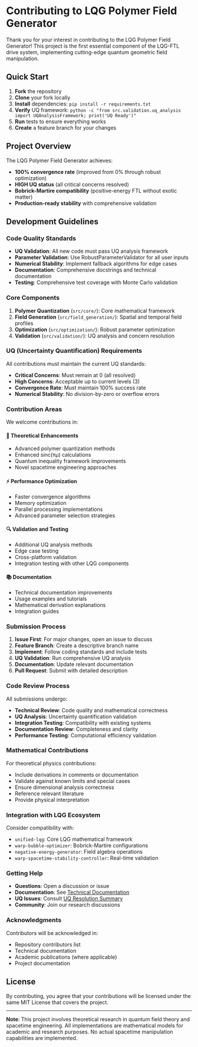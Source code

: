 # Contributing to LQG Polymer Field Generator

Thank you for your interest in contributing to the LQG Polymer Field Generator! This project is the first essential component of the LQG-FTL drive system, implementing cutting-edge quantum geometric field manipulation.

## Quick Start

1. **Fork** the repository
2. **Clone** your fork locally
3. **Install** dependencies: `pip install -r requirements.txt`
4. **Verify** UQ framework: `python -c "from src.validation.uq_analysis import UQAnalysisFramework; print('UQ Ready')"`
5. **Run** tests to ensure everything works
6. **Create** a feature branch for your changes

## Project Overview

The LQG Polymer Field Generator achieves:
- **100% convergence rate** (improved from 0% through robust optimization)
- **HIGH UQ status** (all critical concerns resolved)
- **Bobrick-Martire compatibility** (positive-energy FTL without exotic matter)
- **Production-ready stability** with comprehensive validation

## Development Guidelines

### Code Quality Standards

- **UQ Validation**: All new code must pass UQ analysis framework
- **Parameter Validation**: Use RobustParameterValidator for all user inputs
- **Numerical Stability**: Implement fallback algorithms for edge cases
- **Documentation**: Comprehensive docstrings and technical documentation
- **Testing**: Comprehensive test coverage with Monte Carlo validation

### Core Components

1. **Polymer Quantization** (`src/core/`): Core mathematical framework
2. **Field Generation** (`src/field_generation/`): Spatial and temporal field profiles  
3. **Optimization** (`src/optimization/`): Robust parameter optimization
4. **Validation** (`src/validation/`): UQ analysis and concern resolution

### UQ (Uncertainty Quantification) Requirements

All contributions must maintain the current UQ standards:

- **Critical Concerns**: Must remain at 0 (all resolved)
- **High Concerns**: Acceptable up to current levels (3)
- **Convergence Rate**: Must maintain 100% success rate
- **Numerical Stability**: No division-by-zero or overflow errors

### Contribution Areas

We welcome contributions in:

#### 🔬 **Theoretical Enhancements**
- Advanced polymer quantization methods
- Enhanced sinc(πμ) calculations
- Quantum inequality framework improvements
- Novel spacetime engineering approaches

#### ⚡ **Performance Optimization**
- Faster convergence algorithms
- Memory optimization
- Parallel processing implementations
- Advanced parameter selection strategies

#### 🔍 **Validation and Testing**
- Additional UQ analysis methods
- Edge case testing
- Cross-platform validation
- Integration testing with other LQG components

#### 📚 **Documentation**
- Technical documentation improvements
- Usage examples and tutorials
- Mathematical derivation explanations
- Integration guides

### Submission Process

1. **Issue First**: For major changes, open an issue to discuss
2. **Feature Branch**: Create a descriptive branch name
3. **Implement**: Follow coding standards and include tests
4. **UQ Validation**: Run comprehensive UQ analysis
5. **Documentation**: Update relevant documentation
6. **Pull Request**: Submit with detailed description

### Code Review Process

All submissions undergo:
- **Technical Review**: Code quality and mathematical correctness
- **UQ Analysis**: Uncertainty quantification validation
- **Integration Testing**: Compatibility with existing systems
- **Documentation Review**: Completeness and clarity
- **Performance Testing**: Computational efficiency validation

### Mathematical Contributions

For theoretical physics contributions:
- Include derivations in comments or documentation
- Validate against known limits and special cases
- Ensure dimensional analysis correctness
- Reference relevant literature
- Provide physical interpretation

### Integration with LQG Ecosystem

Consider compatibility with:
- `unified-lqg`: Core LQG mathematical framework
- `warp-bubble-optimizer`: Bobrick-Martire configurations
- `negative-energy-generator`: Field algebra operations
- `warp-spacetime-stability-controller`: Real-time validation

### Getting Help

- **Questions**: Open a discussion or issue
- **Documentation**: See [Technical Documentation](docs/technical-documentation.md)
- **UQ Issues**: Consult [UQ Resolution Summary](UQ_RESOLUTION_SUMMARY.md)
- **Community**: Join our research discussions

### Acknowledgments

Contributors will be acknowledged in:
- Repository contributors list
- Technical documentation
- Academic publications (where applicable)
- Project documentation

## License

By contributing, you agree that your contributions will be licensed under the same MIT License that covers the project.

---

**Note**: This project involves theoretical research in quantum field theory and spacetime engineering. All implementations are mathematical models for academic and research purposes. No actual spacetime manipulation capabilities are implemented.
